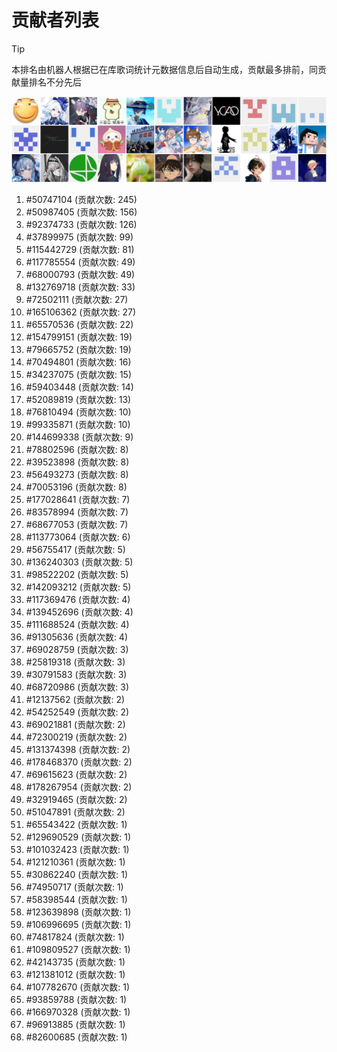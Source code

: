 # 贡献者列表

> [!TIP]
> 本排名由机器人根据已在库歌词统计元数据信息后自动生成，贡献最多排前，同贡献量排名不分先后

![贡献者头像画廊](./CONTRIBUTORS.svg)

1. #50747104 (贡献次数: 245)
2. #50987405 (贡献次数: 156)
3. #92374733 (贡献次数: 126)
4. #37899975 (贡献次数: 99)
5. #115442729 (贡献次数: 81)
6. #117785554 (贡献次数: 49)
7. #68000793 (贡献次数: 49)
8. #132769718 (贡献次数: 33)
9. #72502111 (贡献次数: 27)
10. #165106362 (贡献次数: 27)
11. #65570536 (贡献次数: 22)
12. #154799151 (贡献次数: 19)
13. #79665752 (贡献次数: 19)
14. #70494801 (贡献次数: 16)
15. #34237075 (贡献次数: 15)
16. #59403448 (贡献次数: 14)
17. #52089819 (贡献次数: 13)
18. #76810494 (贡献次数: 10)
19. #99335871 (贡献次数: 10)
20. #144699338 (贡献次数: 9)
21. #78802596 (贡献次数: 8)
22. #39523898 (贡献次数: 8)
23. #56493273 (贡献次数: 8)
24. #70053196 (贡献次数: 8)
25. #177028641 (贡献次数: 7)
26. #83578994 (贡献次数: 7)
27. #68677053 (贡献次数: 7)
28. #113773064 (贡献次数: 6)
29. #56755417 (贡献次数: 5)
30. #136240303 (贡献次数: 5)
31. #98522202 (贡献次数: 5)
32. #142093212 (贡献次数: 5)
33. #117369476 (贡献次数: 4)
34. #139452696 (贡献次数: 4)
35. #111688524 (贡献次数: 4)
36. #91305636 (贡献次数: 4)
37. #69028759 (贡献次数: 3)
38. #25819318 (贡献次数: 3)
39. #30791583 (贡献次数: 3)
40. #68720986 (贡献次数: 3)
41. #12137562 (贡献次数: 2)
42. #54252549 (贡献次数: 2)
43. #69021881 (贡献次数: 2)
44. #72300219 (贡献次数: 2)
45. #131374398 (贡献次数: 2)
46. #178468370 (贡献次数: 2)
47. #69615623 (贡献次数: 2)
48. #178267954 (贡献次数: 2)
49. #32919465 (贡献次数: 2)
50. #51047891 (贡献次数: 2)
51. #65543422 (贡献次数: 1)
52. #129690529 (贡献次数: 1)
53. #101032423 (贡献次数: 1)
54. #121210361 (贡献次数: 1)
55. #30862240 (贡献次数: 1)
56. #74950717 (贡献次数: 1)
57. #58398544 (贡献次数: 1)
58. #123639898 (贡献次数: 1)
59. #106996695 (贡献次数: 1)
60. #74817824 (贡献次数: 1)
61. #109809527 (贡献次数: 1)
62. #42143735 (贡献次数: 1)
63. #121381012 (贡献次数: 1)
64. #107782670 (贡献次数: 1)
65. #93859788 (贡献次数: 1)
66. #166970328 (贡献次数: 1)
67. #96913885 (贡献次数: 1)
68. #82600685 (贡献次数: 1)
